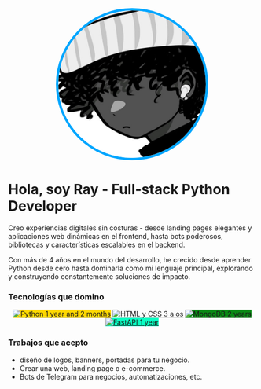 <div align="center">
    <img src="./public/rblez.jpg" alt="Ray" height="300" style="border-radius: 50%; border: 5px solid #00A6FF">
</div>


# **Hola, soy Ray** - Full-stack Python Developer

Creo experiencias digitales sin costuras - desde landing pages elegantes y aplicaciones web dinámicas en el frontend, hasta bots poderosos, bibliotecas y características escalables en el backend.

Con más de 4 años en el mundo del desarrollo, he crecido desde aprender Python desde cero hasta dominarla como mi lenguaje principal, explorando y construyendo constantemente soluciones de impacto.


### **Tecnologías que domino**

<div align="center">
    <a href="https://www.python.org/"><img src="https://img.shields.io/badge/Python-1%20año%20y%202%20meses-FFD700?style=for-the-badge&logo=python&logoColor=white" alt="Python 1 year and 2 months" style="background-color: #FFD700;" /></a>
    <a href="https://www.w3.org/html/"><img src="https://img.shields.io/badge/HTML%2FCSS-3%20a%C3%B1os-00BFFF?style=for-the-badge&logo=html5&logoColor=white" alt="HTML y CSS 3 a os" style="background-color: linear-gradient(to right, #00BFFF, #FFD700);" /></a>
    <a href="https://www.mongodb.com/"><img src="https://img.shields.io/badge/MongoDB-2%20años-00A6FF?style=for-the-badge&logo=mongodb&logoColor=white" alt="MongoDB 2 years" style="background-color:rgba(2, 133, 13, 0.97);" /></a>
    <a href="https://fastapi.tiangolo.com/"><img src="https://img.shields.io/badge/FastAPI-1%20año-00BFFF?style=for-the-badge&logo=fastapi&logoColor=white" alt="FastAPI 1 year" style="background-color:rgba(0, 255, 191, 0.97);" /></a>
</div>

### **Trabajos que acepto**

- diseño de logos, banners, portadas para tu negocio.
- Crear una web, landing page o e-commerce.
- Bots de Telegram para negocios, automatizaciones, etc.